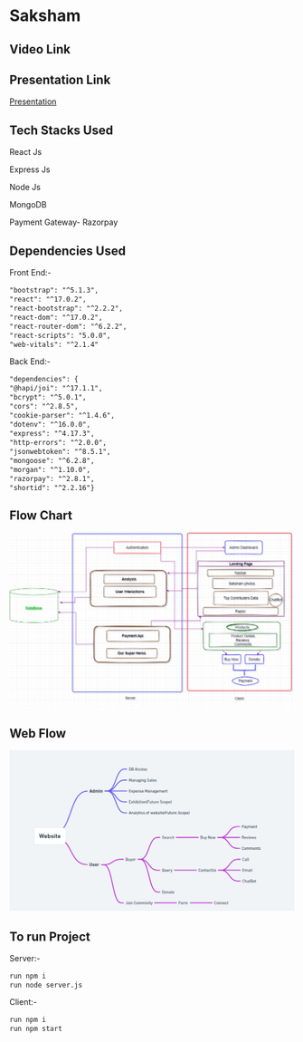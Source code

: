 # Saksham  



## Video Link
## Presentation Link
[Presentation](https://www.canva.com/design/DAE8FQVvHkI/NHEDmiY8N494DDVBTkX55A/edit?utm_content=DAE8FQVvHkI&utm_campaign=designshare&utm_medium=link2&utm_source=sharebutton)
## Tech Stacks Used

React Js

Express Js

Node Js

MongoDB

Payment Gateway-  Razorpay



## Dependencies Used

Front End:- 

    "bootstrap": "^5.1.3",
    "react": "^17.0.2",
    "react-bootstrap": "^2.2.2",
    "react-dom": "^17.0.2",
    "react-router-dom": "^6.2.2",
    "react-scripts": "5.0.0",
    "web-vitals": "^2.1.4"

Back End:-

    "dependencies": {
    "@hapi/joi": "^17.1.1",
    "bcrypt": "^5.0.1",
    "cors": "^2.8.5",
    "cookie-parser": "^1.4.6",
    "dotenv": "^16.0.0",
    "express": "^4.17.3",
    "http-errors": "^2.0.0",
    "jsonwebtoken": "^8.5.1",
    "mongoose": "^6.2.8",
    "morgan": "^1.10.0",
    "razorpay": "^2.8.1",
    "shortid": "^2.2.16"}
## Flow Chart
![](flow.png)

## Web Flow
![](whimcool.png)
## To run Project

Server:- 

    run npm i
    run node server.js

Client:-

    run npm i
    run npm start
